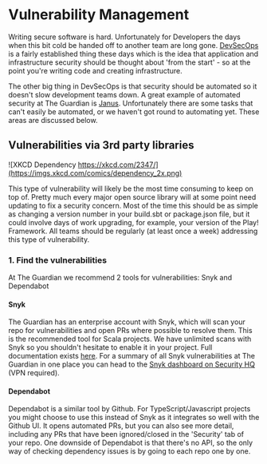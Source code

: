 # Vulnerability Management

Writing secure software is hard. Unfortunately for Developers the days when this bit cold be handed off to another team
are long gone. [DevSecOps](https://www.csoonline.com/article/3245748/what-is-devsecops-developing-more-secure-applications.html)
is a fairly established thing these days which is the idea that application and infrastructure security should be thought
about 'from the start' - so at the point you're writing code and creating infrastructure.

The other big thing in DevSecOps is that security should be  automated so it doesn't slow development teams down. A great
example of automated security at The Guardian is [Janus](https://github.com/guardian/janus). Unfortunately  there are some
tasks that can't easily be automated, or we haven't got round to automating yet. These areas are discussed below.


## Vulnerabilities via 3rd party libraries
![XKCD Dependency https://xkcd.com/2347/](https://imgs.xkcd.com/comics/dependency_2x.png)

This type of vulnerability will likely be the most time consuming to keep on top of. Pretty much every major open source
library will at some point need updating to fix a security concern. Most of the time this should be as simple as changing
a version number in your build.sbt or package.json file, but it could involve days of work upgrading, for example, your
version of the Play! Framework. All teams should be regularly (at least once a week) addressing this type of vulnerability.

### 1. Find the vulnerabilities
At The Guardian we recommend 2 tools for vulnerabilities: Snyk and Dependabot

#### Snyk
The Guardian has an enterprise account with Snyk, which will scan your repo for vulnerabilities and open PRs where possible
to resolve them. This is the recommended tool for Scala projects. We have unlimited scans with Snyk so you shouldn't
hesitate to enable it in your project. Full documentation exists [here](./snyk.md). For a summary of all Snyk vulnerabilities
at The Guardian in one place you can head to the [Snyk dashboard on Security HQ](https://security-hq.gutools.co.uk/snyk) 
(VPN required).

#### Dependabot
Dependabot is a similar tool by Github. For TypeScript/Javascript projects you might choose to use this instead of Snyk
as it integrates so well with the Github UI. It opens automated PRs, but you can also see more detail, including any PRs
that have been ignored/closed in the 'Security' tab of your repo. One downside of Dependabot is that there's no API, so 
the only way of checking dependency issues is by going to each repo one by one.  